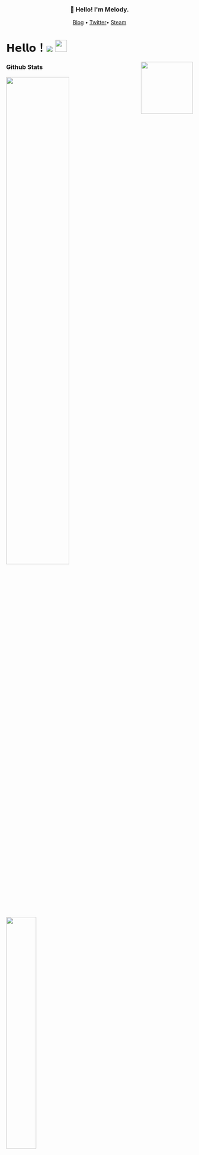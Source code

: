 <h3 align="center">👋 Hello! I'm Melody.</h3>

<p align="center">
  <a target="_blank" href="https://www.melodyss.com/">Blog</a> •
  <a target="_blank" href="https://twitter.com/">Twitter</a>•
  <a target="_blank" href="https://steamcommunity.com/profiles/76561198181739799/">Steam</a>
</p>

# 𝗛𝗲𝗹𝗹𝗼！<img src="https://profile-counter.glitch.me/MElody9120/count.svg" /> <img src="./01.gif" width="32px"> 
<img align='right' src='./00.webp' height='140px' loading="lazy">

### Github Stats

<a href="https://github.com/MElody9120"><img src="https://github-readme-stats.vercel.app/api?username=MElody9120&show_icons=true&layout=compact&count_private=true&hide_title=true&theme=default" style="width: 58%; max-width: 58%; min-width: 58%;"><img src="https://github-readme-stats.vercel.app/api/top-langs/?username=MElody9120&layout=compact&count_private=true&theme=default" style="width: 40%; max-width: 40%; min-width: 40%;"></a>

### Recently I'm coding in...

<a href="https://codestats.net/users/Melody">
  <img src='https://codestats-readme.wegfan.cn/history-graph/Melody?width=850&height=300&timezone=08:00&history_days=15&max_languages=12&language_colors=["lightslategray","f15854","5da5da","faa43a","60bd68","f17cb0","b2912f","00897b","b276b2","ffc0cb","cddc39","7e57c2","bdbdbd"]' alt="Melody's Code::Stats history graph" />
</a>


Source data From <a href="https://codestats.net/">Code::Stats</a>

Keep Cooding,Keep Missing......:runner: :airplane: :couple_with_heart: :heavy_check_mark:

### My Proud Project

<a href="https://github.com/MElody9120/Miracle-of-AVG">
  <img align="middle" src="https://github-readme-stats.vercel.app/api/pin/?username=MElody9120&repo=Miracle-of-AVG" alt="Miracle-of-AVG" />
</a>

### Blog Posts

Only the latest **1** articles are displayed here. ~~老鸽子~~ :bird::bird::bird:

* [记一次古镇之行](http://www.melodyss.com/index.php/2018/11/25/travel/)

**See more on [melodyss.com](https://www.melodyss.com).**(没钱续费域名了,站倒跑路)
